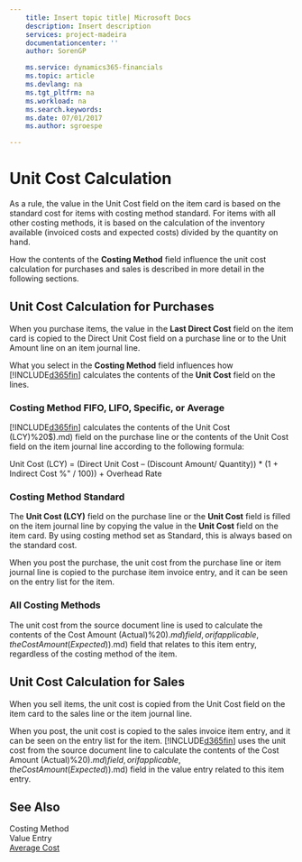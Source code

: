 ```yaml
---
    title: Insert topic title| Microsoft Docs
    description: Insert description
    services: project-madeira
    documentationcenter: ''
    author: SorenGP

    ms.service: dynamics365-financials
    ms.topic: article
    ms.devlang: na
    ms.tgt_pltfrm: na
    ms.workload: na
    ms.search.keywords:
    ms.date: 07/01/2017
    ms.author: sgroespe

---
```

# Unit Cost Calculation
As a rule, the value in the Unit Cost field on the item card is based on the standard cost for items with costing method standard. For items with all other costing methods, it is based on the calculation of the inventory available (invoiced costs and expected costs) divided by the quantity on hand.  
  
 How the contents of the **Costing Method** field influence the unit cost calculation for purchases and sales is described in more detail in the following sections.  
  
## Unit Cost Calculation for Purchases  
 When you purchase items, the value in the **Last Direct Cost** field on the item card is copied to the Direct Unit Cost field on a purchase line or to the Unit Amount line on an item journal line.  
  
 What you select in the **Costing Method** field influences how [!INCLUDE[d365fin](../../includes/d365fin_md.md)] calculates the contents of the **Unit Cost** field on the lines.  
  
### Costing Method FIFO, LIFO, Specific, or Average  
 [!INCLUDE[d365fin](../../includes/d365fin_md.md)] calculates the contents of the Unit Cost (LCY)%20$).md) field on the purchase line or the contents of the Unit Cost field on the item journal line according to the following formula:  
  
 Unit Cost (LCY) = (Direct Unit Cost – (Discount Amount/ Quantity)) * (1 + Indirect Cost %" / 100)) + Overhead Rate  
  
### Costing Method Standard  
 The **Unit Cost (LCY)** field on the purchase line or the **Unit Cost** field is filled on the item journal line by copying the value in the **Unit Cost** field on the item card. By using costing method set as Standard, this is always based on the standard cost.  
  
 When you post the purchase, the unit cost from the purchase line or item journal line is copied to the purchase item invoice entry, and it can be seen on the entry list for the item.  
  
### All Costing Methods  
 The unit cost from the source document line is used to calculate the contents of the Cost Amount (Actual)%20$).md) field, or if applicable, the Cost Amount (Expected)%20$).md) field that relates to this item entry, regardless of the costing method of the item.  
  
## Unit Cost Calculation for Sales  
 When you sell items, the unit cost is copied from the Unit Cost field on the item card to the sales line or the item journal line.  
  
 When you post, the unit cost is copied to the sales invoice item entry, and it can be seen on the entry list for the item. [!INCLUDE[d365fin](../../includes/d365fin_md.md)] uses the unit cost from the source document line to calculate the contents of the Cost Amount (Actual)%20$).md) field, or if applicable, the Cost Amount (Expected)%20$).md) field in the value entry related to this item entry.  
  
## See Also  
 Costing Method   
 Value Entry   
 [Average Cost](../average-cost.md)